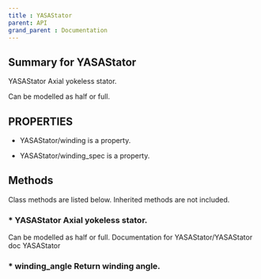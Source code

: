 ```yaml
---
title : YASAStator
parent: API
grand_parent : Documentation
---
```

## Summary for YASAStator
YASAStator Axial yokeless stator.

Can be modelled as half or full.
## PROPERTIES
* YASAStator/winding is a property.

* YASAStator/winding_spec is a property.

## Methods
Class methods are listed below. Inherited methods are not included.
### * YASAStator Axial yokeless stator.

Can be modelled as half or full.
Documentation for YASAStator/YASAStator
doc YASAStator

### * winding_angle Return winding angle.

